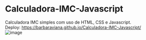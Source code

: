 # Calculadora-IMC-Javascript
 Calculadora IMC simples com uso de HTML, CSS e Javascript. <br>
 Deploy:
 https://barbaraviana.github.io/Calculadora-IMC-Javascript/<br>
 ![image](https://user-images.githubusercontent.com/81521722/200690446-8e45c007-f6b8-4644-874a-57c272804eae.png)

